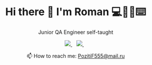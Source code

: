 <h1 align='center'>
  Hi there 👋 I'm Roman 💻👨‍💻⌨️
</h1>
<p align='center'>
Junior QA Engineer self-taught
</p>

  <p align='center'>
    <a href="https://www.linkedin.com/in/roman-popov-51a87114a/">
    <img src="https://img.shields.io/badge/linkedin-%230077B5.svg?&style=for-the-badge&logo=linkedin&logoColor=white" />
  </a>&nbsp;&nbsp;
  <a href="https://t.me/Cafe_racer1">
    <img src="https://img.shields.io/badge/Telegram-2CA5E0?style=for-the-badge&logo=telegram&logoColor=white" />
  </a>&nbsp;&nbsp;
  </p>

<p align='center'>
  📫 How to reach me: <a href='mailto:Pozitif555@mail.ru'>PozitiF555@mail.ru</a>
</p>



<!---
Gitwisp/Gitwisp is a ✨ special ✨ repository because its `README.md` (this file) appears on your GitHub profile.
You can click the Preview link to take a look at your changes.
--->
